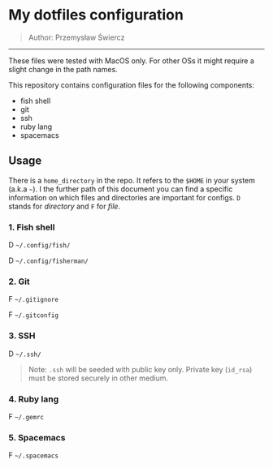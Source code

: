 # My dotfiles configuration

> Author: Przemysław Świercz

---

These files were tested with MacOS only. For other OSs it might require a slight change in the path names.

This repository contains configuration files for the following components:

* fish shell
* git
* ssh
* ruby lang
* spacemacs

## Usage



There is a `home_directory` in the repo. It refers to the `$HOME` in your system (a.k.a `~`). I the further path of this document you can find a specific information on which files and directories are important for configs. `D` stands for _directory_ and `F` for _file_.

### 1. Fish shell

D `~/.config/fish/`

D `~/.config/fisherman/`

### 2. Git

F `~/.gitignore`

F `~/.gitconfig`

### 3. SSH

D `~/.ssh/`

> Note: `.ssh` will be seeded with public key only. Private key (`id_rsa`) must be stored securely in other medium.

### 4. Ruby lang

F  `~/.gemrc`

### 5. Spacemacs

F  `~/.spacemacs`





